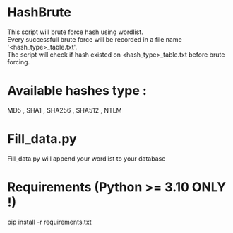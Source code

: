 # HashBrute
This script will brute force hash using wordlist. <br />
Every successfull brute force will be recorded in a file name '<hash_type>_table.txt'. <br />
The script will check if hash existed on <hash_type>_table.txt before brute forcing.

# Available hashes type :
MD5   ,   SHA1    ,   SHA256    ,   SHA512    ,   NTLM

# Fill_data.py
Fill_data.py will append your wordlist to your database 

# Requirements (Python >= 3.10 ONLY !)
pip install -r requirements.txt
